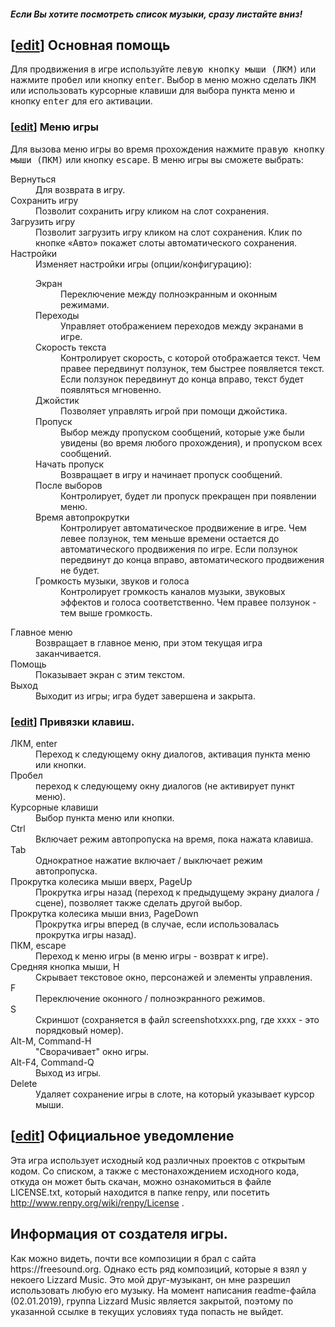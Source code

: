 <html>
<head>
    <meta charset="utf-8" />
<title>README</title>
<style>

BODY {
background: #fff;
color: #444;
padding-left: 20%;
padding-top: 1em;
padding-bottom: 1em;
padding-right: 20%;
font-family: sans-serif;
line-height: 1.6em;
}

DT {
font-weight: bold;
margin-top: .33em;
}

H2 {
color: #000;
margin-left: -2.5em;
}

H3 {
color: #000;
margin-left: -1.5em;
}

.editsection {
display: none;
}

</style>
</head>
<body>

<div id="renpy_help"></div>



<h5>Если Вы хотите посмотреть список музыки, сразу листайте вниз!</h5>
<p><a name="Basic_Help" id="Basic_Help"></a></p> 
<h2><span class="editsection">[<a href="/w/index.php?title=renpy/Help&amp;action=edit&amp;section=1" title="Edit section: Basic Help">edit</a>]</span> <span class="mw-headline">Основная помощь</span></h2> 
<p>Для продвижения в игре используйте <tt>левую кнопку мыши (ЛКМ)</tt> или нажмите <tt>пробел</tt> или кнопку <tt>enter</tt>. Выбор в меню можно сделать <tt>ЛКМ</tt> или использовать курсорные клавиши для выбора пункта меню и кнопку <tt>enter</tt> для его активации.</p> 
<p><a name="Game_Menu" id="Game_Menu"></a></p> 
<h3><span class="editsection">[<a href="/w/index.php?title=renpy/Help&amp;action=edit&amp;section=2" title="Edit section: Game Menu">edit</a>]</span> <span class="mw-headline">Меню игры</span></h3> 
<p>Для вызова меню игры во время прохождения нажмите <tt>правую кнопку мыши (ПКМ)</tt> или кнопку <tt>escape</tt>. В меню игры вы сможете выбрать:</p> 
<dl> 
<dt>Вернуться</dt> 
<dd>Для возврата в игру.</dd> 
<dt>Сохранить игру</dt> 
<dd>Позволит сохранить игру кликом на слот сохранения.</dd> 
<dt>Загрузить игру</dt> 
<dd>Позволит загрузить игру кликом на слот сохранения. Клик по кнопке «Авто» покажет слоты автоматического сохранения.</dd> 
<dt>Настройки</dt> 
<dd>Изменяет настройки игры (опции/конфигурацию):
<dl> 
<dt>Экран</dt> 
<dd>Переключение между полноэкранным и оконным режимами.</dd> 
<dt>Переходы</dt> 
<dd>Управляет отображением переходов между экранами в игре.</dd> 
<dt>Скорость текста</dt> 
<dd>Контролирует скорость, с которой отображается текст. Чем правее передвинут ползунок, тем быстрее появляется текст. Если ползунок передвинут до конца вправо, текст будет появляться мгновенно.</dd> 
<dt>Джойстик</dt> 
<dd>Позволяет управлять игрой при помощи джойстика.</dd> 
<dt>Пропуск</dt> 
<dd>Выбор между пропуском сообщений, которые уже были увидены (во время любого прохождения), и пропуском всех сообщений.</dd> 
<dt>Начать пропуск</dt> 
<dd>Возвращает в игру и начинает пропуск сообщений.</dd> 
<dt>После выборов</dt> 
<dd>Контролирует, будет ли пропуск прекращен при появлении меню.</dd> 
<dt>Время автопрокрутки</dt> 
<dd>Контролирует автоматическое продвижение в игре. Чем левее ползунок, тем меньше времени остается до автоматического продвижения по игре. Если ползунок передвинут до конца вправо, автоматического продвижения не будет.</dd> 
<dt>Громкость музыки, звуков и голоса</dt> 
<dd>Контролирует громкость каналов музыки, звуковых эффектов и голоса соответственно. Чем правее ползунок - тем выше громкость.</dd> 
</dl> 
</dd> 
</dl> 
<dl> 
<dt>Главное меню</dt> 
<dd>Возвращает в главное меню, при этом текущая игра заканчивается.</dd> 
<dt>Помощь</dt> 
<dd>Показывает экран с этим текстом.</dd> 
<dt>Выход</dt> 
<dd>Выходит из игры; игра будет завершена и закрыта.</dd> 
</dl> 
<p><a name="Key_and_Mouse_Bindings" id="Key_and_Mouse_Bindings"></a></p> 
<h3><span class="editsection">[<a href="/w/index.php?title=renpy/Help&amp;action=edit&amp;section=3" title="Edit section: Key and Mouse Bindings">edit</a>]</span> <span class="mw-headline">Привязки клавиш.</span></h3> 
<dl> 
<dt>ЛКМ, enter</dt> 
<dd>Переход к следующему окну диалогов, активация пункта меню или кнопки.</dd> 
<dt>Пробел</dt> 
<dd>переход к следующему окну диалогов (не активирует пункт меню).</dd> 
<dt>Курсорные клавиши</dt> 
<dd>Выбор пункта меню или кнопки.</dd> 
<dt>Ctrl</dt> 
<dd>Включает режим автопропуска на время, пока нажата клавиша.</dd> 
<dt>Tab</dt> 
<dd>Однократное нажатие включает / выключает режим автопропуска.</dd> 
<dt>Прокрутка колесика мыши вверх, PageUp</dt> 
<dd>Прокрутка игры назад (переход к предыдущему экрану диалога / сцене), позволяет также сделать другой выбор.</dd> 
<dt>Прокрутка колесика мыши вниз, PageDown</dt> 
<dd>Прокрутка игры вперед (в случае, если использовалась прокрутка игры назад).</dd> 
<dt>ПКМ, escape</dt> 
<dd>Переход к меню игры (в меню игры - возврат к игре).</dd> 
<dt>Средняя кнопка мыши, H</dt> 
<dd>Скрывает текстовое окно, персонажей и элементы управления.</dd> 
<dt>F</dt> 
<dd>Переключение оконного / полноэкранного режимов.</dd> 
<dt>S</dt> 
<dd>Скриншот (сохраняется в файл screenshotxxxx.png, где xxxx - это порядковый номер).</dd> 
<dt>Alt-M, Command-H</dt> 
<dd>"Сворачивает" окно игры.</dd> 
<dt>Alt-F4, Command-Q</dt> 
<dd>Выход из игры.</dd> 
<dt>Delete</dt> 
<dd>Удаляет сохранение игры в слоте, на который указывает курсор мыши.</dd> 
</dl> 
<p><a name="Legal_Notice" id="Legal_Notice"></a></p> 
<h2><span class="editsection">[<a href="/w/index.php?title=renpy/Help&amp;action=edit&amp;section=4" title="Edit section: Legal Notice">edit</a>]</span> <span class="mw-headline">Официальное уведомление</span></h2> 
<p>Эта игра использует исходный код различных проектов с открытым кодом. Со списком, а также с местонахождением исходного кода, откуда он может быть скачан, можно ознакомиться в файле LICENSE.txt, который находится в папке renpy, или посетить <a href="http://www.renpy.org/wiki/renpy/License" class="external free" title="http://www.renpy.org/wiki/renpy/License" rel="nofollow">http://www.renpy.org/wiki/renpy/License</a> .</p> 
<h2><span class="mw-headline">Информация от создателя игры.</span></h2> 
<p>
Как можно видеть, почти все композиции я брал с сайта https://freesound.org. Однако есть ряд композиций, которые я взял у некоего Lizzard Music.
Это мой друг-музыкант, он мне разрешил использовать любую его музыку. На момент написания readme-файла (02.01.2019), группа Lizzard Music является закрытой, поэтому по указанной ссылке в текущих условиях туда попасть не выйдет.
<p/>

</body>
</html>
